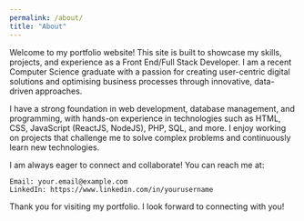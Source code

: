 ```yaml
---
permalink: /about/
title: "About"
---
```

Welcome to my portfolio website! This site is built to showcase my skills, projects, and experience as a Front End/Full Stack Developer. I am a recent Computer Science graduate with a passion for creating user-centric digital solutions and optimising business processes through innovative, data-driven approaches.

I have a strong foundation in web development, database management, and programming, with hands-on experience in technologies such as HTML, CSS, JavaScript (ReactJS, NodeJS), PHP, SQL, and more. I enjoy working on projects that challenge me to solve complex problems and continuously learn new technologies.

I am always eager to connect and collaborate! You can reach me at:

    Email: your.email@example.com
    LinkedIn: https://www.linkedin.com/in/yourusername

Thank you for visiting my portfolio. I look forward to connecting with you!